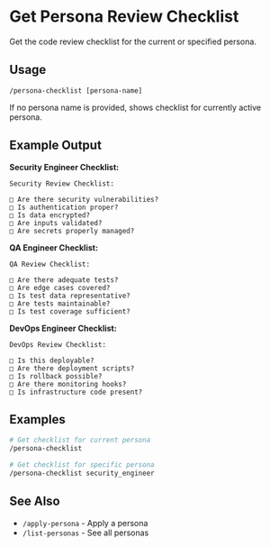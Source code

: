 # Get Persona Review Checklist

Get the code review checklist for the current or specified persona.

## Usage

```
/persona-checklist [persona-name]
```

If no persona name is provided, shows checklist for currently active persona.

## Example Output

**Security Engineer Checklist:**
```
Security Review Checklist:

□ Are there security vulnerabilities?
□ Is authentication proper?
□ Is data encrypted?
□ Are inputs validated?
□ Are secrets properly managed?
```

**QA Engineer Checklist:**
```
QA Review Checklist:

□ Are there adequate tests?
□ Are edge cases covered?
□ Is test data representative?
□ Are tests maintainable?
□ Is test coverage sufficient?
```

**DevOps Engineer Checklist:**
```
DevOps Review Checklist:

□ Is this deployable?
□ Are there deployment scripts?
□ Is rollback possible?
□ Are there monitoring hooks?
□ Is infrastructure code present?
```

## Examples

```bash
# Get checklist for current persona
/persona-checklist

# Get checklist for specific persona
/persona-checklist security_engineer
```

## See Also

- `/apply-persona` - Apply a persona
- `/list-personas` - See all personas
